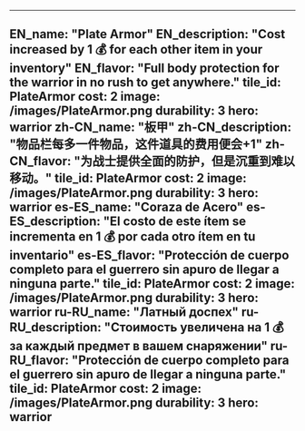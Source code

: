 ---

EN_name: "Plate Armor"
EN_description: "Cost increased by 1 💰 for each other item in your inventory"
EN_flavor: "Full body protection for the warrior in no rush to get anywhere."
tile_id: PlateArmor
cost: 2
image: /images/PlateArmor.png
durability: 3
hero: warrior
zh-CN_name: "板甲"
zh-CN_description: "物品栏每多一件物品，这件道具的费用便会+1"
zh-CN_flavor: "为战士提供全面的防护，但是沉重到难以移动。"
tile_id: PlateArmor
cost: 2
image: /images/PlateArmor.png
durability: 3
hero: warrior
es-ES_name: "Coraza de Acero"
es-ES_description: "El costo de este ítem se incrementa en 1 💰 por cada otro ítem en tu inventario"
es-ES_flavor: "Protección de cuerpo completo para el guerrero sin apuro de llegar a ninguna parte."
tile_id: PlateArmor
cost: 2
image: /images/PlateArmor.png
durability: 3
hero: warrior
ru-RU_name: "Латный доспех"
ru-RU_description: "Стоимость увеличена на 1 💰 за каждый предмет в вашем снаряжении"
ru-RU_flavor: "Protección de cuerpo completo para el guerrero sin apuro de llegar a ninguna parte."
tile_id: PlateArmor
cost: 2
image: /images/PlateArmor.png
durability: 3
hero: warrior
---